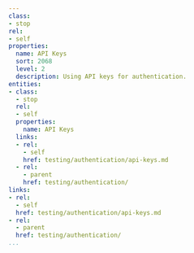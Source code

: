 ```yaml
---
class:
- stop
rel:
- self
properties:
  name: API Keys
  sort: 2068
  level: 2
  description: Using API keys for authentication.
entities:
- class:
  - stop
  rel:
  - self
  properties:
    name: API Keys
  links:
  - rel:
    - self
    href: testing/authentication/api-keys.md
  - rel:
    - parent
    href: testing/authentication/
links:
- rel:
  - self
  href: testing/authentication/api-keys.md
- rel:
  - parent
  href: testing/authentication/
...
```

